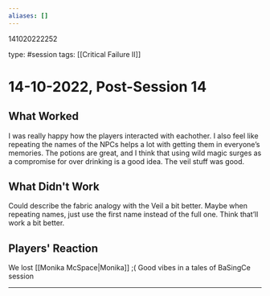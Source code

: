 ```yaml
---
aliases: []
---
```


141020222252

type: #session
tags: [[Critical Failure II]]
# 14-10-2022, Post-Session 14
## What Worked
I was really happy how the players interacted with eachother. I also feel like repeating the names of the NPCs helps a lot with getting them in everyone’s memories. The potions are great, and I think that using wild magic surges as a compromise for over drinking is a good idea. The veil stuff was good.
## What Didn't Work
Could describe the fabric analogy with the Veil a bit better. Maybe when repeating names, just use the first name instead of the full one. Think that’ll work a bit better.
## Players' Reaction
We lost [[Monika McSpace|Monika]] ;(
Good vibes in a tales of BaSingCe session

---